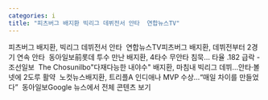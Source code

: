 ```yaml
---
categories: i
title: "피츠버그 배지환 빅리그 데뷔전서 안타  연합뉴스TV"
---
```

피츠버그 배지환, 빅리그 데뷔전서 안타&nbsp;&nbsp;연합뉴스TV피츠버그 배지환, 데뷔전부터 2경기 연속 안타&nbsp;&nbsp;동아일보前롯데 투수 만난 배지환, 4타수 무안타 침묵… 타율 .182 급락 - 조선일보&nbsp;&nbsp;The Chosunilbo"다재다능한 내야수" 배지환, 마침내 빅리그 데뷔…안타·볼넷에 2도루 활약&nbsp;&nbsp;노컷뉴스배지환, 트리플A 인디애나 MVP 수상…“매일 차이를 만들었다”&nbsp;&nbsp;동아일보Google 뉴스에서 전체 콘텐츠 보기